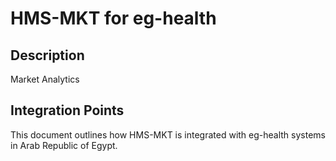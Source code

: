 # HMS-MKT for eg-health

## Description

Market Analytics

## Integration Points

This document outlines how HMS-MKT is integrated with eg-health systems in Arab Republic of Egypt.
